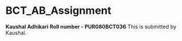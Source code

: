 # BCT_AB_Assignment
**Kaushal Adhikari**
**Roll number - PUR080BCT036**
This is submitted by Kaushal.

```
    
```
